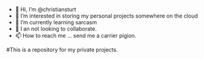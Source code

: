 - 👋 Hi, I’m @christiansturt
- 👀 I’m interested in storing my personal projects somewhere on the cloud
- 🌱 I’m currently learning sarcasm
- 💞️ I an not looking to collaborate.
- 📫 How to reach me ... send me a carrier pigion. 

<!---
christiansturt/christiansturt is a ✨ special ✨ repository because its `README.md` (this file) appears on your GitHub profile.
You can click the Preview link to take a look at your changes.
--->

#This is a repository for my private projects.
